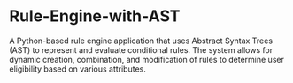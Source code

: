 # Rule-Engine-with-AST
A Python-based rule engine application that uses Abstract Syntax Trees (AST) to represent and evaluate conditional rules. The system allows for dynamic creation, combination, and modification of rules to determine user eligibility based on various attributes.
